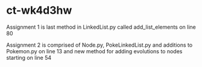 # ct-wk4d3hw

Assignment 1 is last method in LinkedList.py called add_list_elements on line 80

Assignment 2 is comprised of Node.py, PokeLinkedList.py and additions to Pokemon.py on line 13 
and new method for adding evolutions to nodes starting on line 54
